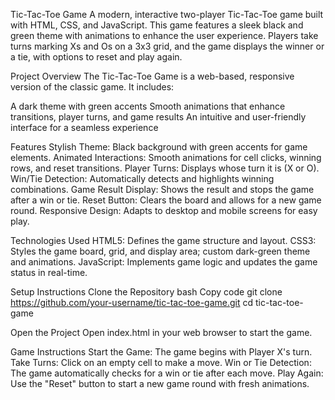 Tic-Tac-Toe Game
A modern, interactive two-player Tic-Tac-Toe game built with HTML, CSS, and JavaScript. This game features a sleek black and green theme with animations to enhance the user experience. 
Players take turns marking Xs and Os on a 3x3 grid, and the game displays the winner or a tie, with options to reset and play again.

Project Overview
The Tic-Tac-Toe Game is a web-based, responsive version of the classic game. It includes:

A dark theme with green accents
Smooth animations that enhance transitions, player turns, and game results
An intuitive and user-friendly interface for a seamless experience

Features
Stylish Theme: Black background with green accents for game elements.
Animated Interactions: Smooth animations for cell clicks, winning rows, and reset transitions.
Player Turns: Displays whose turn it is (X or O).
Win/Tie Detection: Automatically detects and highlights winning combinations.
Game Result Display: Shows the result and stops the game after a win or tie.
Reset Button: Clears the board and allows for a new game round.
Responsive Design: Adapts to desktop and mobile screens for easy play.

Technologies Used
HTML5: Defines the game structure and layout.
CSS3: Styles the game board, grid, and display area; custom dark-green theme and animations.
JavaScript: Implements game logic and updates the game status in real-time.

Setup Instructions
Clone the Repository
bash
Copy code
git clone https://github.com/your-username/tic-tac-toe-game.git
cd tic-tac-toe-game

Open the Project
Open index.html in your web browser to start the game.

Game Instructions
Start the Game: The game begins with Player X's turn.
Take Turns: Click on an empty cell to make a move.
Win or Tie Detection: The game automatically checks for a win or tie after each move.
Play Again: Use the "Reset" button to start a new game round with fresh animations.
